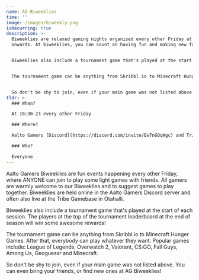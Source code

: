 ```yaml
---
name: AG Biweeklies
time: ''
image: /images/biweekly.png
isRecurring: true
description: >-
  Biweeklies are relaxed gaming nights organised every other Friday at 18:30
  onwards. At biweeklies, you can count on having fun and making new friends.


  Biweeklies also include a tournament game that's played at the start of each session. The players at the top of the tournament leaderboard at the end of the season will win some awesome rewards!


  The tournament game can be anything from Skribbl.io to Minecraft Hunger Games. After that, everybody can play whatever they want. Popular games include: League of Legends, Overwatch 2, Valorant, CS 2, Fall Guys, Among Us, Geoguessr and Minecraft. 


  So don't be shy to join, even if your main game was not listed above. You can even bring your friends, or find new ones at AG Biweeklies!
tldr: >-
  ### When?

  At 18:30-23 every other Friday

  ### Where?

  Aalto Gamers [Discord](https://discord.com/invite/Ew7nGQqHgc) and Tribe Gamebase

  ### Who?

  Everyone
---
```


Aalto Gamers Biweeklies are fun events happening every other Friday, where ANYONE can join to play some light games with friends. All gamers are warmly welcome to our Biweeklies and to suggest games to play together. Biweeklies are held online in the Aalto Gamers Discord server and often also live at the Tribe Gamebase in Otahalli.

Biweeklies also include a tournament game that's played at the start of each session. The players at the top of the tournament leaderboard at the end of season will win some awesome rewards!

The tournament game can be anything from Skribbl.io to Minecraft Hunger Games. After that, everybody can play whatever they want. Popular games include: League of Legends, Overwatch 2, Valorant, CS:GO, Fall Guys, Among Us, Geoguessr and Minecraft.

So don't be shy to join, even if your main game was not listed above. You can even bring your friends, or find new ones at AG Biweeklies!
